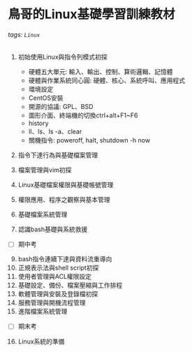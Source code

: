 # 鳥哥的Linux基礎學習訓練教材
###### tags: `Linux`
1. 初始使用Linux與指令列模式初探
    - 硬體五大單元:
    輸入、輸出、控制、算術邏輯、記憶體
    - 硬體與作業系統同心圓:
    硬體、核心、系統呼叫、應用程式
    - 環境設定
    - CentOS安裝
    - 開源的協議: GPL、BSD
    - 圖形介面、終端機的切換ctrl+alt+F1~F6
    - history
    - ll、ls、ls -a、clear
    - 關機指令:
    poweroff, halt, shutdown -h now
    
2. 指令下達行為與基礎檔案管理

4. 檔案管理與vim初探
5. Linux基礎檔案權限與基礎帳號管理
6. 權限應用、程序之觀察與基本管理
7. 基礎檔案系統管理
8. 認識bash基礎與系統救援
- [ ] 期中考
9. bash指令連續下達與資料流重導向
10. 正規表示法與shell script初探
11. 使用者管理與ACL權限設定
12. 基礎設定、備份、檔案壓縮與工作排程
13. 軟體管理與安裝及登錄檔初探
14. 服務管理與開機流程管理
15. 進階檔案系統管理
- [ ] 期末考
16. Linux系統的準備
